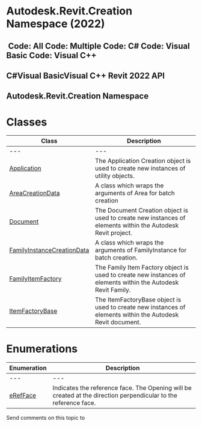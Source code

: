 # Autodesk.Revit.Creation Namespace (2022)

﻿
 Code: All Code: Multiple Code: C# Code: Visual Basic Code: Visual C++   
---  
C#Visual BasicVisual C++
Revit 2022 API  
---  
Autodesk.Revit.Creation Namespace  
---  
# Classes
| Class | Description |
| --- | --- |
| --- | --- | --- |
| [Application](5e11e5bf-82da-ae9b-1c52-95d0e9f28c96.md "Application Class") | The Application Creation object is used to create new instances of utility objects. |
| [AreaCreationData](3af826dc-5d69-f9b3-0b92-3a101cbfe7b2.md "AreaCreationData Class") | A class which wraps the arguments of Area for batch creation |
| [Document](ab1718f9-45fb-b3d3-827e-32ff81cf929c.md "Document Class") | The Document Creation object is used to create new instances of elements within the Autodesk Revit project. |
| [FamilyInstanceCreationData](bcd1f300-616b-5a36-9909-5273f99d78c8.md "FamilyInstanceCreationData Class") | A class which wraps the arguments of FamilyInstance for batch creation. |
| [FamilyItemFactory](a7622967-1381-c17f-ed04-1ebe40da0440.md "FamilyItemFactory Class") | The Family Item Factory object is used to create new instances of elements within the Autodesk Revit Family. |
| [ItemFactoryBase](cba2c84a-22c0-e6e7-a99c-67656901853a.md "ItemFactoryBase Class") | The ItemFactoryBase object is used to create new instances of elements within the Autodesk Revit document. |

# Enumerations
| Enumeration | Description |
| --- | --- |
| --- | --- | --- |
| [eRefFace](900d9088-2ea5-1953-3b01-0c9cc141825a.md "eRefFace Enumeration") | Indicates the reference face. The Opening will be created at the direction perpendicular to the reference face. |

Send comments on this topic to 